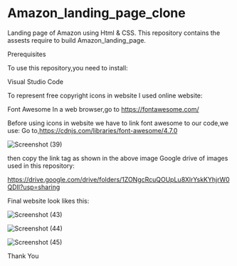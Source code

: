 # Amazon_landing_page_clone
Landing page of Amazon using Html &amp; CSS.
This repository contains the assests require to build Amazon_landing_page.


Prerequisites

To use this repository,you need to install:

Visual Studio Code

 To represent free copyright icons in website I used online website:

 Font Awesome
 In a web browser,go to https://fontawesome.com/

 Before using icons in website we have to link font awesome to our code,we use:
 Go to,https://cdnjs.com/libraries/font-awesome/4.7.0

 ![Screenshot (39)](https://github.com/Namrathak11/Amazon_landing_page_clone/assets/135998029/41fe1e46-b8f8-4623-be0a-9ca2b0090c0b)

 then copy the link tag as shown in the above image
 Google drive of images used in this repository:
 
 https://drive.google.com/drive/folders/1ZONgcRcuQOUpLu8XlrYskKYhjrW0QDIl?usp=sharing

 Final website look likes this:

![Screenshot (43)](https://github.com/Namrathak11/Amazon_landing_page_clone/assets/135998029/11359c75-8958-4727-9e7c-5972745e24f9)



![Screenshot (44)](https://github.com/Namrathak11/Amazon_landing_page_clone/assets/135998029/6df962cf-a3cd-4a7d-9b62-389546265f7e)



![Screenshot (45)](https://github.com/Namrathak11/Amazon_landing_page_clone/assets/135998029/2eb89d20-25b8-4759-bdb3-01ea530540a4)


 Thank You
